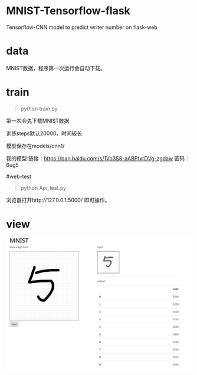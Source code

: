 # MNIST-Tensorflow-flask

Tensorflow-CNN model to predict writer number on flask-web

# data

MNIST数据，程序第一次运行会自动下载。


# train

> python train.py

第一次会先下载MNIST数据

训练steps默认20000，时间较长

模型保存在models/cnn1/

我的模型:链接：https://pan.baidu.com/s/1Vo3S8-aABPtxrDVg-zgdaw 密码：6ug5

#web-test

> python Api_test.py

浏览器打开http://127.0.0.1:5000/ 即可操作。

# view

![image](https://github.com/zoulala/MNIST-Tensorflow-flask/raw/master/templates/mnist_0.jpg)



